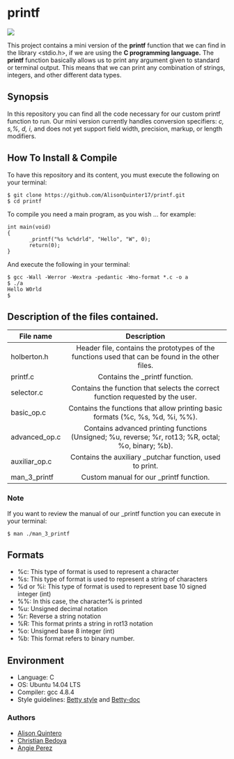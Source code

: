 # printf
![](https://github.com/AlisonQuinter17/printf/blob/master/final%20gif.gif)

This project contains a mini version of the **printf** function
that we can find in the library <stdio.h>,
if we are using the **C programming language.**
The **printf** function basically allows us to print any argument
given to standard or terminal output. This means that we can print
any combination of strings, integers, and other different data types.

## Synopsis ##
In this repository you can find all the code necessary for our
custom printf function to run.
Our mini version currently handles conversion specifiers: *c, s,%, d, i*,
and does not yet support field width, precision, markup, or length modifiers.

## How To Install & Compile ##
To have this repository and its content, you must execute the following on
your terminal:
~~~
$ git clone https://github.com/AlisonQuinter17/printf.git
$ cd printf
~~~

To compile you need a main program, as you wish ... for example:
~~~
int main(void)
{
       _printf("%s %c%drld", "Hello", "W", 0);
       return(0);
}
~~~
And execute the following in your terminal:
~~~
$ gcc -Wall -Werror -Wextra -pedantic -Wno-format *.c -o a
$ ./a
Hello W0rld
$
~~~

## Description of the files contained. ##

| File  name   | Description   |
| ------------- |:-------------:|
| holberton.h | Header file, contains the prototypes of the functions used that can be found in the other files. |
| printf.c      | Contains the _printf function.|
| selector.c    | Contains the function that selects the correct  function requested by the user. |
| basic_op.c    | Contains the functions that allow printing basic  formats (%c, %s, %d, %i, %%).|
| advanced_op.c | Contains advanced printing functions (Unsigned; %u, reverse; %r, rot13; %R, octal; %o, binary; %b).|
| auxiliar_op.c | Contains the auxiliary _putchar function, used to print.|
|man_3_printf   | Custom manual for our _printf function.|

### Note ###
If you want to review the manual of our _printf function you can execute
in your terminal:
~~~
$ man ./man_3_printf
~~~
## Formats ##
* %c: This type of format is used to represent a character
* %s: This type of format is used to represent a string of characters
* %d or %i: This type of format is used to represent base 10
signed integer (int)
* %%: In this case, the character% is printed
* %u: Unsigned decimal notation
* %r: Reverse a string notation
* %R: This format prints a string in rot13 notation
* %o: Unsigned base 8 integer (int)
* %b: This format refers to binary number.
## Environment ##
* Language: C
* OS: Ubuntu 14.04 LTS
* Compiler: gcc 4.8.4
* Style guidelines: [Betty style](https://github.com/holbertonschool/Betty/wiki)
and
[Betty-doc](https://github.com/holbertonschool/Betty/blob/master/betty-doc.pl)
### Authors ###
* [Alison Quintero](https://twitter.com/AlisonQuinter17)
* [Christian Bedoya](https://twitter.com/ChrisBedoya11)
* [Angie Perez](https://twitter.com/xiommyperez)
